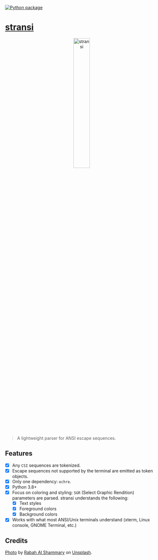 [![Python package](https://github.com/getcuia/stransi/actions/workflows/python-package.yml/badge.svg)](https://github.com/getcuia/stransi/actions/workflows/python-package.yml)

# [stransi](https://github.com/getcuia/stransi#readme)

<div align="center">
    <img class="hero" src="https://github.com/getcuia/stransi/raw/main/banner.jpg" alt="stransi" width="33%" />
</div>

> A lightweight parser for ANSI escape sequences.

## Features

-   [x] Any `CSI` sequences are tokenized.
-   [x] Escape sequences not supported by the terminal are emitted as token
        objects.
-   [x] Only one dependency: `ochre`.
-   [x] Python 3.8+
-   [x] Focus on coloring and styling: `SGR` (Select Graphic Rendition)
        parameters are parsed. stransi understands the following:
    -   [x] Text styles
    -   [x] Foreground colors
    -   [x] Background colors
-   [x] Works with what most ANSI/Unix terminals understand (xterm, Linux
        console, GNOME Terminal, etc.)

## Credits

[Photo](https://github.com/getcuia/stransi/raw/main/banner.jpg) by
[Rabah Al Shammary](https://unsplash.com/@rabah_shammary?utm_source=unsplash&utm_medium=referral&utm_content=creditCopyText)
on
[Unsplash](https://unsplash.com/?utm_source=unsplash&utm_medium=referral&utm_content=creditCopyText).
